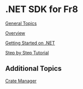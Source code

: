 .NET SDK for Fr8
===================

[General Topics](https://github.com/Fr8org/Fr8Core/blob/FR-3375/Docs/ForDevelopers/DevelopmentGuides/TerminalDevelopmentGuide.md)

[Overview](./Overview.md)

[Getting Started on .NET](https://github.com/Fr8org/Fr8Core/blob/master/Docs/ForDevelopers/DevelopmentGuides/Terminals/dotNet/TerminalDeveloping-GettingStarted.md)

[Step by Step Tutorial](https://github.com/Fr8org/Fr8Core/blob/FR-3375/Docs/ForDevelopers/DevelopmentGuides/.NET%20Step-by-step%20Terminal%20Builders%20Guide.md)

Additional Topics
-----------------

[Crate Manager](https://github.com/Fr8org/Fr8Core/blob/master/Docs/ForDevelopers/SDK/.NET/Services/Crate%20Manager.md)


